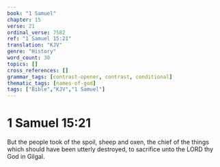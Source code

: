 ```yaml
---
book: "1 Samuel"
chapter: 15
verse: 21
ordinal_verse: 7582
ref: "1 Samuel 15:21"
translation: "KJV"
genre: "History"
word_count: 30
topics: []
cross_references: []
grammar_tags: [contrast-opener, contrast, conditional]
thematic_tags: [names-of-god]
tags: ["Bible","KJV","1 Samuel"]
---
```


# 1 Samuel 15:21

But the people took of the spoil, sheep and oxen, the chief of the things which should have been utterly destroyed, to sacrifice unto the LORD thy God in Gilgal.
